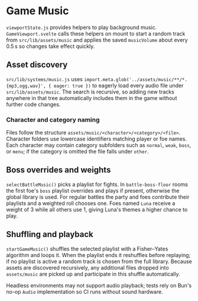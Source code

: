 # Game Music

`viewportState.js` provides helpers to play background music.
`GameViewport.svelte` calls these helpers on mount to start a random
track from `src/lib/assets/music` and applies the saved
`musicVolume` about every 0.5 s so changes take effect quickly.

## Asset discovery

`src/lib/systems/music.js` uses `import.meta.glob('../assets/music/**/*.{mp3,ogg,wav}', { eager: true })`
to eagerly load every audio file under `src/lib/assets/music`. The search is recursive,
so adding new tracks anywhere in that tree automatically includes them in the game
without further code changes.

### Character and category naming

Files follow the structure `assets/music/<character>/<category>/<file>`. Character
folders use lowercase identifiers matching player or foe names. Each character may
contain category subfolders such as `normal`, `weak`, `boss`, or `menu`; if the
category is omitted the file falls under `other`.

## Boss overrides and weights

`selectBattleMusic()` picks a playlist for fights. In `battle-boss-floor` rooms the
first foe's `boss` playlist overrides and plays if present, otherwise the global
library is used. For regular battles the party and foes contribute their playlists
and a weighted roll chooses one. Foes named `Luna` receive a weight of 3 while all
others use 1, giving Luna's themes a higher chance to play.

## Shuffling and playback

`startGameMusic()` shuffles the selected playlist with a Fisher–Yates algorithm and
loops it. When the playlist ends it reshuffles before replaying; if no playlist is
active a random track is chosen from the full library. Because assets are discovered
recursively, any additional files dropped into `assets/music` are picked up and
participate in this shuffle automatically.

Headless environments may not support audio playback; tests rely on Bun's no-op
`Audio` implementation so CI runs without sound hardware.
